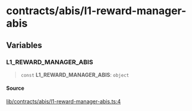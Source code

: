 # contracts/abis/l1-reward-manager-abis

## Variables

### L1\_REWARD\_MANAGER\_ABIS

> `const` **L1\_REWARD\_MANAGER\_ABIS**: `object`

#### Source

[lib/contracts/abis/l1-reward-manager-abis.ts:4](https://github.com/PufferFinance/puffer-sdk/blob/ac895edd81760da761663681aeed6740117f2db6/lib/contracts/abis/l1-reward-manager-abis.ts#L4)
